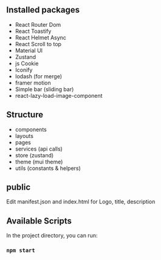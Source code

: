## Installed packages

- React Router Dom
- React Toastify
- React Helmet Async
- React Scroll to top
- Material UI
- Zustand
- js Cookie
- Iconify
- lodash (for merge)
- framer motion
- Simple bar (sliding bar)
- react-lazy-load-image-component

## Structure

- components
- layouts
- pages
- services (api calls)
- store (zustand)
- theme (mui theme)
- utils (constants & helpers)

## public

Edit manifest.json and index.html for Logo, title, description

## Available Scripts

In the project directory, you can run:

### `npm start`
